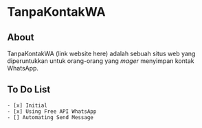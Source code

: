 # TanpaKontakWA

## About

TanpaKontakWA (link website here) adalah sebuah situs web yang
diperuntukkan untuk orang-orang yang <em>mager</em> menyimpan kontak
WhatsApp.

## To Do List

```
- [x] Initial
- [x] Using Free API WhatsApp
- [] Automating Send Message
```
